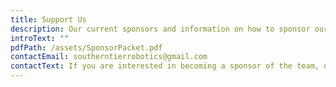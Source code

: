 ```yaml
---
title: Support Us
description: Our current sponsors and information on how to sponsor our team.
introText: ""
pdfPath: /assets/SponsorPacket.pdf
contactEmail: southerntierrobotics@gmail.com
contactText: If you are interested in becoming a sponsor of the team, or are looking to do an in-kind donation, please contact us at
---
```

